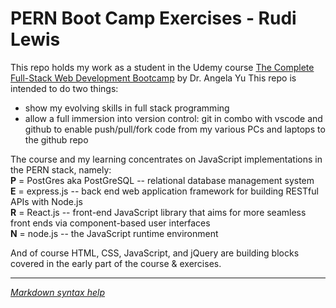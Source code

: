 # PERN Boot Camp Exercises - Rudi Lewis
This repo holds my work as a student in the Udemy course [The Complete Full-Stack Web Development Bootcamp](https://www.udemy.com/course/the-complete-web-development-bootcamp) by Dr. Angela Yu
This repo is intended to do two things:
* show my evolving skills in full stack programming
* allow a full immersion into version control: git in combo with vscode and github to enable push/pull/fork code from my various PCs and laptops to the github repo

The course and my learning concentrates on JavaScript implementations in the PERN stack, namely:   
**P** = PostGres aka PostGreSQL -- relational database management system  
**E** = express.js --  back end web application framework for building RESTful APIs with Node.js  
**R** = React.js --  front-end JavaScript library that aims for more seamless front ends via component-based user interfaces  
**N** = node.js -- the JavaScript runtime environment  

And of course HTML, CSS, JavaScript, and jQuery are building blocks covered in the early part of the course & exercises.
***
[*Markdown syntax help*](https://www.markdownguide.org/basic-syntax/)